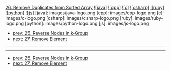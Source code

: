 [26. Remove Duplicates from Sorted Array](https://leetcode.com/problems/remove-duplicates-from-sorted-array/)
[![java]](https://github.com/leetcode-study-group/leetcode-java-solutions/blob/master/026-remove-duplicates-from-sorted-array.md)
[![cpp]](https://github.com/leetcode-study-group/leetcode-cpp-solutions/blob/master/026-remove-duplicates-from-sorted-array.md)
[![c]](https://github.com/leetcode-study-group/leetcode-c-solutions/blob/master/026-remove-duplicates-from-sorted-array.md)
[![csharp]](https://github.com/leetcode-study-group/leetcode-csharp-solutions/blob/master/026-remove-duplicates-from-sorted-array.md)
[![ruby]](https://github.com/leetcode-study-group/leetcode-ruby-solutions/blob/master/026-remove-duplicates-from-sorted-array.md)
[![python]](https://github.com/leetcode-study-group/leetcode-python-solutions/blob/master/026-remove-duplicates-from-sorted-array.md)
[![js]](https://github.com/leetcode-study-group/leetcode-js-solutions/blob/master/026-remove-duplicates-from-sorted-array.md)
[java]: images/java-logo.png
[cpp]: images/cpp-logo.png
[c]: images/c-logo.png
[csharp]: images/csharp-logo.png
[ruby]: images/ruby-logo.png
[python]: images/python-logo.png
[js]: images/js-logo.png

- [prev: 25. Reverse Nodes in k-Group](025-reverse-nodes-in-k-group.md)
- [next: 27. Remove Element](027-remove-element.md)

---


---

- [prev: 25. Reverse Nodes in k-Group](025-reverse-nodes-in-k-group.md)
- [next: 27. Remove Element](027-remove-element.md)
